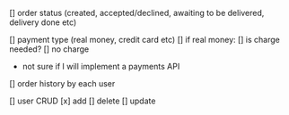 [] order status (created, accepted/declined, awaiting to be delivered, delivery done etc)

[] payment type (real money, credit card etc)
  [] if real money: 
    [] is charge needed? 
    [] no charge
  * not sure if I will implement a payments API

[] order history by each user

[] user CRUD
  [x] add 
  [] delete
  [] update